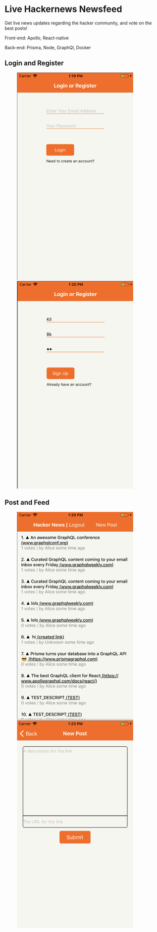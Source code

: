 # Live Hackernews Newsfeed

Get live news updates regarding the hacker community, and vote on the best posts!

Front-end: Apollo, React-native

Back-end: Prisma, Node, GraphQl, Docker

## Login and Register
<figure class="half">
   <a href="https://github.com/hwanggit/Hackernews-clone/blob/master/Views/Login.png"><img height = "667" width = "375" src="https://github.com/hwanggit/Hackernews-clone/blob/master/Views/Login.png"></a>
   <a href="https://github.com/hwanggit/Hackernews-clone/blob/master/Views/Signup.png"><img height = "667" width = "375" src="https://github.com/hwanggit/Hackernews-clone/blob/master/Views/Signup.png"></a>
</figure>

## Post and Feed
<figure class="half">
      <a href="https://github.com/hwanggit/Hackernews-clone/blob/master/Views/newpost.png"><img height = "667" width = "375" src="https://github.com/hwanggit/Hackernews-clone/blob/master/Views/newpost.png"></a>
   <a href="https://github.com/hwanggit/Hackernews-clone/blob/master/Views/Screen%20Shot%202019-08-06%20at%201.23.02%20PM.png"><img height = "667" width = "375" src="https://github.com/hwanggit/Hackernews-clone/blob/master/Views/Screen%20Shot%202019-08-06%20at%201.23.02%20PM.png"></a>
</figure>
